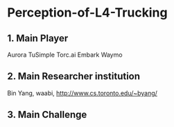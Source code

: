 # Perception-of-L4-Trucking

## 1. Main Player
Aurora
TuSimple
Torc.ai
Embark
Waymo

## 2. Main Researcher institution
  Bin Yang, waabi, http://www.cs.toronto.edu/~byang/

## 3. Main Challenge
